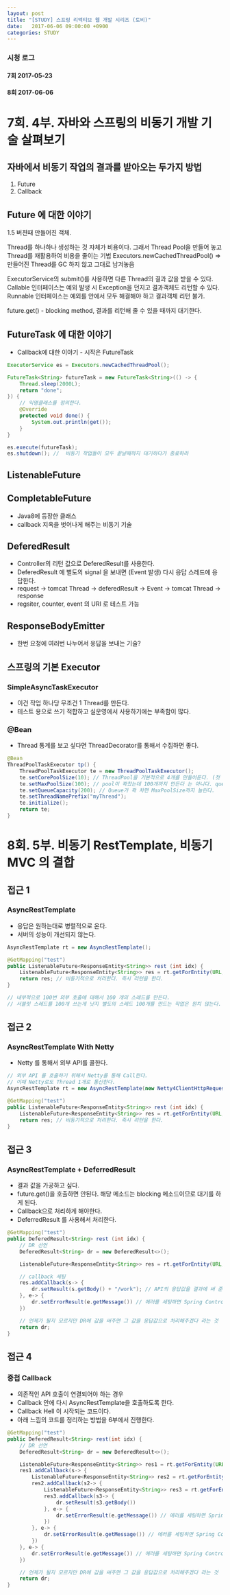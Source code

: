 ```yaml
---
layout: post
title: "[STUDY] 스프링 리액티브 웹 개발 시리즈 (토비)"
date:   2017-06-06 09:00:00 +0900
categories: STUDY
---
```


### 시청 로그
#### 7회 2017-05-23
#### 8회 2017-06-06

# 7회. 4부. 자바와 스프링의 비동기 개발 기술 살펴보기

## 자바에서 비동기 작업의 결과를 받아오는 두가지 방법
1. Future
2. Callback

## Future 에 대한 이야기
1.5 버젼때 만들어진 객체.

Thread를 하나하나 생성하는 것 자체가 비용이다. 
그래서 Thread Pool을 만들어 놓고 Thread를 재활용하여 비용을 줄이는 기법
Executors.newCachedThreadPool() => 만들어진 Thread를 GC 하지 않고 그대로 남겨놓음

ExecutorService의 submit()를 사용하면 다른 Thread의 결과 값을 받을 수 있다.
Callable 인터페이스는 예외 발생 시 Exception을 던지고 결과객체도 리턴할 수 있다.
Runnable 인터페이스는 예외를 안에서 모두 해결해야 하고 결과객체 리턴 불가.

future.get() - blocking method, 결과를 리턴해 줄 수 있을 때까지 대기한다.

## FutureTask 에 대한 이야기
 - Callback에 대한 이야기 - 시작은 FutureTask

~~~java
ExecutorService es = Executors.newCachedThreadPool();

FutureTask<String> futureTask = new FutureTask<String>(() -> {
    Thread.sleep(2000L);
    return "done";
}) {
    // 익명클래스를 정의한다.
    @Override
    protected void done() {
        System.out.println(get());
    }
}

es.execute(futureTask);
es.shutdown(); //  비동기 작업들이 모두 끝날때까지 대기하다가 종료하라
~~~

## ListenableFuture

## CompletableFuture
 - Java8에 등장한 클래스
 - callback 지옥을 벗어나게 해주는 비동기 기술

## DeferedResult
 - Controller의 리턴 값으로 DeferedResult를 사용한다.
 - DeferedResult 에 별도의 signal 을 보내면 (Event 발생) 다시 응답 스레드에 응답한다.
 - request -> tomcat Thread -> deferedResult -> Event -> tomcat Thread -> response
 - regsiter, counter, event 의 URI 로 테스트 가능

## ResponseBodyEmitter
 - 한번 요청에 여러번 나누어서 응답을 보내는 기술?

## 스프링의 기본 Executor

### SimpleAsyncTaskExecutor
 - 이건 작업 하나당 무조건 1 Thread를 만든다.
 - 테스트 용으로 쓰기 적합하고 실운영에서 사용하기에는 부족함이 많다.

### @Bean
 - Thread 통계를 보고 싶다면 ThreadDecorator를 통해서 수집하면 좋다.
~~~java
@Bean
ThreadPoolTaskExecutor tp() {
    ThreadPoolTaskExecutor te = new ThreadPoolTaskExecutor();
    te.setCorePoolSize(10); // ThreadPool을 기본적으로 4개를 만들어둔다. (첫 요청 시점에)
    te.setMaxPoolSize(100); // pool이 꽉찼는데 100개까지 만든다 는 아니다. queue만큼 차면 늘리는 개념이다.
    te.setQueueCapacity(200); // Queue가 꽉 차면 MaxPoolSize까지 늘린다. 
    te.setThreadNamePrefix("myThread");
    te.initialize();
    return te;
}
~~~

# 8회. 5부. 비동기 RestTemplate, 비동기 MVC 의 결합

## 접근 1

### AsyncRestTemplate
 - 응답은 원하는대로 병렬적으로 온다.
 - 서버의 성능이 개선되지 않는다.

~~~java
AsyncRestTemplate rt = new AsyncRestTemplate();

@GetMapping("test")
public ListenableFuture<ResponseEntity<String>> rest (int idx) {
    ListenableFuture<ResponseEntity<String>> res = rt.getForEntity(URL, String.class, "hello");
    return res; // 비동기적으로 처리한다. 즉시 리턴을 한다.
}

// 내부적으로 100번 외부 호출에 대해서 100 개의 스레드를 만든다.
// 서블릿 스레드를 100개 쓰는게 낫지 별도의 스레드 100개를 만드는 작업은 원치 않는다.
~~~

## 접근 2
### AsyncRestTemplate With Netty
 - Netty 를 통해서 외부 API를 콜한다.

~~~java
// 외부 API 를 호출하기 위해서 Netty를 통해 Call한다.
// 이때 Netty로도 Thread 1개로 통신한다.
AsyncRestTemplate rt = new AsyncRestTemplate(new Netty4ClientHttpRequestFactory(new NioEventLoopGroup(1)));

@GetMapping("test")
public ListenableFuture<ResponseEntity<String>> rest (int idx) {
    ListenableFuture<ResponseEntity<String>> res = rt.getForEntity(URL, String.class, "hello");
    return res; // 비동기적으로 처리한다. 즉시 리턴을 한다.
}
~~~

## 접근 3

### AsyncRestTemplate + DeferredResult
 - 결과 값을 가공하고 싶다.
 - future.get()을 호출하면 안된다. 해당 메소드는 blocking 메소드이므로 대기를 하게 된다.
 - Callback으로 처리하게 해야한다.
 - DeferredResult 를 사용해서 처리한다.

~~~java
@GetMapping("test")
public DeferedResult<String> rest (int idx) {
    // DR 선언
    DeferedResult<String> dr = new DeferedResult<>();

    ListenableFuture<ResponseEntity<String>> res = rt.getForEntity(URL, String.class, "hello");

    // callback 세팅
    res.addCallback(s-> {
        dr.setResult(s.getBody() + "/work"); // API의 응답값을 결과에 써 준다.
    }, e-> {
        dr.setErrorResult(e.getMessage()) // 에러를 세팅하면 Spring Controller가 처리한다.
    })

    // 언제가 될지 모르지만 DR에 값을 써주면 그 값을 응답값으로 처리해주겠다 라는 것
    return dr;
}
~~~

## 접근 4

### 중첩 Callback 
 - 의존적인 API 호출이 연결되어야 하는 경우
 - Callback 안에 다시 AsyncRestTemplate을 호출하도록 한다.
 - Callback Hell 이 시작되는 코드이다.
 - 아래 느낌의 코드를 정리하는 방법을 6부에서 진행한다.

~~~java
@GetMapping("test")
public DeferedResult<String> rest(int idx) {
    // DR 선언
    DeferedResult<String> dr = new DeferedResult<>();

    ListenableFuture<ResponseEntity<String>> res1 = rt.getForEntity(URL, String.class, "hello");
    res1.addCallback(s-> {
        ListenableFuture<ResponseEntity<String>> res2 = rt.getForEntity(URL2, String.class, "hello");
        res2.addCallback(s2-> {
            ListenableFuture<ResponseEntity<String>> res3 = rt.getForEntity(URL3, String.class, "hello");
            res3.addCallback(s3-> {
                dr.setResult(s3.getBody())
            }, e-> {
                dr.setErrorResult(e.getMessage()) // 에러를 세팅하면 Spring Controller가 처리한다.
            })
        }, e-> {
            dr.setErrorResult(e.getMessage()) // 에러를 세팅하면 Spring Controller가 처리한다.
        })
    }, e-> {
        dr.setErrorResult(e.getMessage()) // 에러를 세팅하면 Spring Controller가 처리한다.
    })

    // 언제가 될지 모르지만 DR에 값을 써주면 그 값을 응답값으로 처리해주겠다 라는 것
    return dr;
}
~~~ 